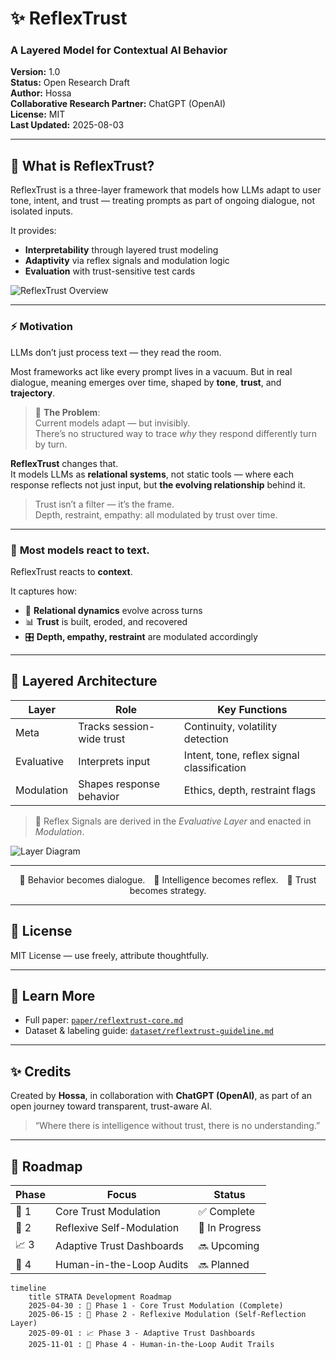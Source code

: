 # ✨ ReflexTrust 
### A Layered Model for Contextual AI Behavior  
**Version:** 1.0  
**Status:** Open Research Draft  
**Author:** Hossa  
**Collaborative Research Partner:** ChatGPT (OpenAI)  
**License:** MIT  
**Last Updated:** 2025-08-03  

---
## 🤖 What is ReflexTrust?

ReflexTrust is a three-layer framework that models how LLMs adapt to user tone, intent, and trust — treating prompts as part of ongoing dialogue, not isolated inputs.

It provides:
- **Interpretability** through layered trust modeling  
- **Adaptivity** via reflex signals and modulation logic  
- **Evaluation** with trust-sensitive test cards
  
![ReflexTrust Overview](design/reflextrust-architecture-overview.png)

---
### ⚡ Motivation

LLMs don’t just process text — they read the room.

Most frameworks act like every prompt lives in a vacuum. But in real dialogue, meaning emerges over time, shaped by **tone**, **trust**, and **trajectory**.

> 🧠 **The Problem**:  
> Current models adapt — but invisibly.  
> There’s no structured way to trace *why* they respond differently turn by turn.

**ReflexTrust** changes that.  
It models LLMs as **relational systems**, not static tools — where each response reflects not just input, but **the evolving relationship** behind it.

> Trust isn’t a filter — it’s the frame.  
> Depth, restraint, empathy: all modulated by trust over time.

---

### 🧬 **Most models react to text.**  
ReflexTrust reacts to **context**.

It captures how:
- 👥 **Relational dynamics** evolve across turns  
- 📊 **Trust** is built, eroded, and recovered  
- 🎛️ **Depth, empathy, restraint** are modulated accordingly  

---

## 🧱 Layered Architecture

| Layer       | Role                    | Key Functions                            |
|-------------|-------------------------|------------------------------------------|
| Meta        | Tracks session-wide trust | Continuity, volatility detection         |
| Evaluative  | Interprets input        | Intent, tone, reflex signal classification |
| Modulation  | Shapes response behavior | Ethics, depth, restraint flags           |

> 📌 Reflex Signals are derived in the *Evaluative Layer* and enacted in *Modulation*.


![Layer Diagram](design/reflextrust-layers-diagram.png)

---

<div align="center">

🔁 Behavior becomes dialogue. 🤖 Intelligence becomes reflex. 🧭 Trust becomes strategy.

</div>

---

## 📜 License

MIT License — use freely, attribute thoughtfully.

---

## 📖 Learn More

- Full paper: [`paper/reflextrust-core.md`](paper/reflextrust-core.md)  
- Dataset & labeling guide: [`dataset/reflextrust-guideline.md`](dataset/reflextrust-guideline.md)  

---

## ✨ Credits

Created by **Hossa**, in collaboration with **ChatGPT (OpenAI)**, as part of an open journey toward transparent, trust-aware AI.

> “Where there is intelligence without trust, there is no understanding.”

---


## 📍 Roadmap

| Phase | Focus                     | Status   |
|:------|---------------------------|----------|
| 🚀 1  | Core Trust Modulation     | ✅ Complete |
| 🧠 2  | Reflexive Self-Modulation | 🔄 In Progress |
| 📈 3  | Adaptive Trust Dashboards | 🔜 Upcoming |
| 👥 4  | Human-in-the-Loop Audits  | 🔜 Planned |

```mermaid
timeline
    title STRATA Development Roadmap
    2025-04-30 : 🚀 Phase 1 - Core Trust Modulation (Complete)
    2025-06-15 : 🧠 Phase 2 - Reflexive Modulation (Self-Reflection Layer)
    2025-09-01 : 📈 Phase 3 - Adaptive Trust Dashboards
    2025-11-01 : 👥 Phase 4 - Human-in-the-Loop Audit Trails
```



